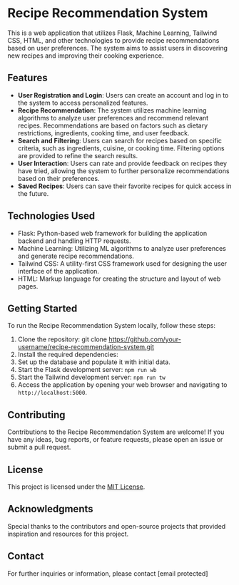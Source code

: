 # Recipe Recommendation System

This is a web application that utilizes Flask, Machine Learning, Tailwind CSS, HTML, and other technologies to provide recipe recommendations based on user preferences. The system aims to assist users in discovering new recipes and improving their cooking experience.

## Features

-   **User Registration and Login**: Users can create an account and log in to the system to access personalized features.
-   **Recipe Recommendation**: The system utilizes machine learning algorithms to analyze user preferences and recommend relevant recipes. Recommendations are based on factors such as dietary restrictions, ingredients, cooking time, and user feedback.
-   **Search and Filtering**: Users can search for recipes based on specific criteria, such as ingredients, cuisine, or cooking time. Filtering options are provided to refine the search results.
-   **User Interaction**: Users can rate and provide feedback on recipes they have tried, allowing the system to further personalize recommendations based on their preferences.
-   **Saved Recipes**: Users can save their favorite recipes for quick access in the future.

## Technologies Used

-   Flask: Python-based web framework for building the application backend and handling HTTP requests.
-   Machine Learning: Utilizing ML algorithms to analyze user preferences and generate recipe recommendations.
-   Tailwind CSS: A utility-first CSS framework used for designing the user interface of the application.
-   HTML: Markup language for creating the structure and layout of web pages.

## Getting Started

To run the Recipe Recommendation System locally, follow these steps:

1. Clone the repository: git clone https://github.com/your-username/recipe-recommendation-system.git
2. Install the required dependencies:
3. Set up the database and populate it with initial data.
4. Start the Flask development server: `npm run wb`
5. Start the Tailwind development server: `npm run tw`
7. Access the application by opening your web browser and navigating to `http://localhost:5000`.

## Contributing

Contributions to the Recipe Recommendation System are welcome! If you have any ideas, bug reports, or feature requests, please open an issue or submit a pull request.

## License

This project is licensed under the [MIT License](LICENSE).

## Acknowledgments

Special thanks to the contributors and open-source projects that provided inspiration and resources for this project.

## Contact

For further inquiries or information, please contact [email protected]
